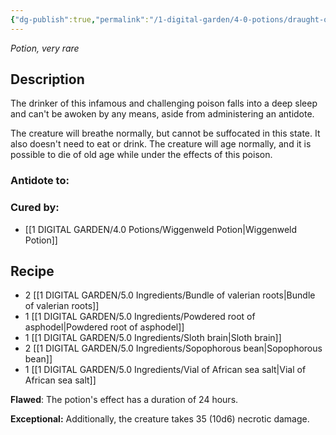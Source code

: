 ```yaml
---
{"dg-publish":true,"permalink":"/1-digital-garden/4-0-potions/draught-of-living-death/","tags":["potion","yr6","very-rare"]}
---
```


*Potion, very rare* 

## Description

The drinker of this infamous and challenging poison falls into a deep sleep and can't be awoken by any means, aside from administering an antidote. 

The creature will breathe normally, but cannot be suffocated in this state. It also doesn't need to eat or drink. The creature will age normally, and it is possible to die of old age while under the effects of this poison.

### Antidote to: 

### Cured by:
- [[1 DIGITAL GARDEN/4.0 Potions/Wiggenweld Potion\|Wiggenweld Potion]]

## Recipe
* 2 [[1 DIGITAL GARDEN/5.0 Ingredients/Bundle of valerian roots\|Bundle of valerian roots]]
* 1 [[1 DIGITAL GARDEN/5.0 Ingredients/Powdered root of asphodel\|Powdered root of asphodel]]
* 1 [[1 DIGITAL GARDEN/5.0 Ingredients/Sloth brain\|Sloth brain]]
* 2 [[1 DIGITAL GARDEN/5.0 Ingredients/Sopophorous bean\|Sopophorous bean]]
* 1 [[1 DIGITAL GARDEN/5.0 Ingredients/Vial of African sea salt\|Vial of African sea salt]]

**Flawed**:
The potion's effect has a duration of 24 hours.

**Exceptional:** 
Additionally, the creature takes 35 (10d6) necrotic damage.